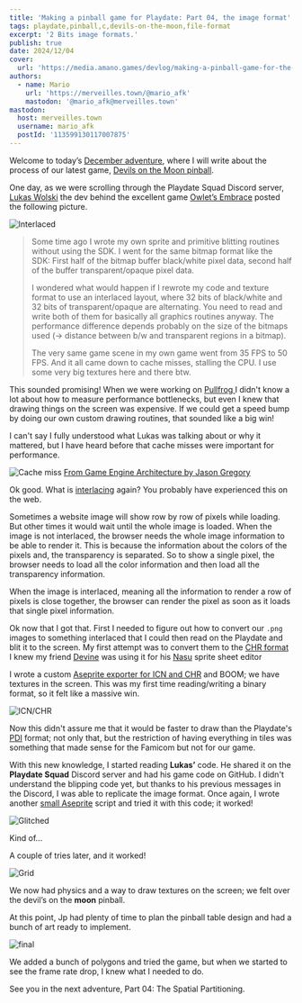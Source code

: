 ```yaml
---
title: 'Making a pinball game for Playdate: Part 04, the image format'
tags: playdate,pinball,c,devils-on-the-moon,file-format
excerpt: '2 Bits image formats.'
publish: true
date: 2024/12/04
cover:
  url: 'https://media.amano.games/devlog/making-a-pinball-game-for-the-playdate-part-04-the-image-format/glitch.png'
authors:
  - name: Mario
    url: 'https://merveilles.town/@mario_afk'
    mastodon: '@mario_afk@merveilles.town'
mastodon:
  host: merveilles.town
  username: mario_afk
  postId: '113599130117007875'
---
```


Welcome to today’s [December adventure](https://eli.li/december-adventure), where I will write about the process of our latest game, [Devils on the Moon pinball](https://play.date/games/devils-on-the-moon-pinball/).

One day, as we were scrolling through the Playdate Squad Discord server, [Lukas Wolski](https://bsky.app/profile/strupf.bsky.social) the dev behind the excellent game [Owlet’s Embrace](https://play.date/games/owlets-embrace/) posted the following picture.

![Interlaced](https://media.amano.games/devlog/making-a-pinball-game-for-the-playdate-part-04-the-image-format/interlaced.png)

> Some time ago I wrote my own sprite and primitive blitting routines without using the SDK. I went for the same bitmap format like the SDK: First half of the bitmap buffer black/white pixel data, second half of the buffer transparent/opaque pixel data.
>
> I wondered what would happen if I rewrote my code and texture format to use an interlaced layout, where 32 bits of black/white and 32 bits of transparent/opaque are alternating. You need to read and write both of them for basically all graphics routines anyway. The performance difference depends probably on the size of the bitmaps used (-> distance between b/w and transparent regions in a bitmap).
>
> The very same game scene in my own game went from 35 FPS to 50 FPS. And it all came down to cache misses, stalling the CPU. I use some very big textures here and there btw.

This sounded promising! When we were working on [ Pullfrog ](https://play.date/games/pullfrog/) I didn't know a lot about how to measure performance bottlenecks, but even I knew that drawing things on the screen was expensive. If we could get a speed bump by doing our own custom drawing routines, that sounded like a big win!

I can't say I fully understood what Lukas was talking about or why it mattered, but I have heard before that cache misses were important for performance.

![Cache miss](https://media.amano.games/devlog/making-a-pinball-game-for-the-playdate-part-04-the-image-format/cache-miss.jpg)
[From Game Engine Architecture by Jason Gregory](https://www.gameenginebook.com/)

Ok good. What is [interlacing](<https://en.wikipedia.org/wiki/Interlacing_(bitmaps)>) again? You probably have experienced this on the web.

Sometimes a website image will show row by row of pixels while loading. But other times it would wait until the whole image is loaded. When the image is not interlaced, the browser needs the whole image information to be able to render it. This is because the information about the colors of the pixels and, the transparency is separated. So to show a single pixel, the browser needs to load all the color information and then load all the transparency information.

When the image is interlaced, meaning all the information to render a row of pixels is close together, the browser can render the pixel as soon as it loads that single pixel information.

Ok now that I got that. First I needed to figure out how to convert our `.png` images to something interlaced that I could then read on the Playdate and blit it to the screen. My first attempt was to convert them to the [CHR format](https://wiki.xxiivv.com/site/chr_format.html) I knew my friend [Devine](https://wiki.xxiivv.com/site/home.html) was using it for his [Nasu](https://wiki.xxiivv.com/site/nasu.html) sprite sheet editor

I wrote a custom [Aseprite exporter for ICN and CHR](https://git.sr.ht/~afk/ase-scripts/tree/main/item/export-to-chr.lua) and BOOM; we have textures in the screen. This was my first time reading/writing a binary format, so it felt like a massive win.

![ICN/CHR](https://media.amano.games/devlog/making-a-pinball-game-for-the-playdate-part-04-the-image-format/chr.gif)

Now this didn't assure me that it would be faster to draw than the Playdate's [PDI](https://github.com/cranksters/playdate-reverse-engineering/blob/main/formats/pdi.md) format; not only that, but the restriction of having everything in tiles was something that made sense for the Famicom but not for our game.

With this new knowledge, I started reading **Lukas’** code. He shared it on the **Playdate Squad** Discord server and had his game code on GitHub. I didn't understand the blipping code yet, but thanks to his previous messages in the Discord, I was able to replicate the image format. Once again, I wrote another [small Aseprite](https://git.sr.ht/~afk/ase-scripts/tree/main/item/export-to-tex-32.lua) script and tried it with this code; it worked!

![Glitched](https://media.amano.games/devlog/making-a-pinball-game-for-the-playdate-part-04-the-image-format/glitch.png)

Kind of...

A couple of tries later, and it worked!

![Grid](https://media.amano.games/devlog/making-a-pinball-game-for-the-playdate-part-04-the-image-format/grid.png)

We now had physics and a way to draw textures on the screen; we felt over the devil’s on the **moon** pinball.

At this point, Jp had plenty of time to plan the pinball table design and had a bunch of art ready to implement.

![final](https://media.amano.games/devlog/making-a-pinball-game-for-the-playdate-part-04-the-image-format/final.gif)

We added a bunch of polygons and tried the game, but when we started to see the frame rate drop, I knew what I needed to do.

See you in the next adventure, Part 04: The Spatial Partitioning.
